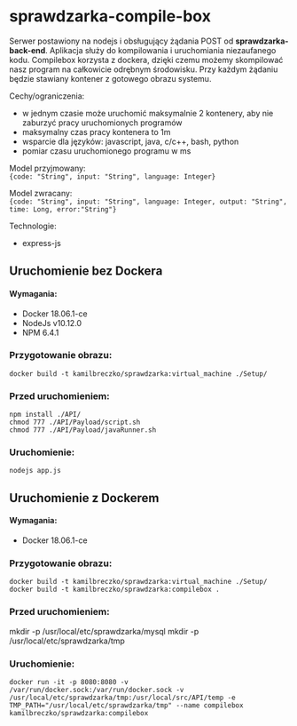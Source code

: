 # sprawdzarka-compile-box
Serwer postawiony na nodejs i obsługujący żądania POST od **sprawdzarka-back-end**. Aplikacja służy do kompilowania i uruchomiania niezaufanego kodu. Compilebox korzysta z dockera, dzięki czemu możemy skompilować nasz program na całkowicie odrębnym środowisku. Przy każdym żądaniu będzie stawiany kontener z gotowego obrazu systemu. 

Cechy/ograniczenia:
- w jednym czasie może uruchomić maksymalnie 2 kontenery, aby nie zaburzyć pracy uruchomionych programów
- maksymalny czas pracy kontenera to 1m
- wsparcie dla języków: javascript, java, c/c++, bash, python
- pomiar czasu uruchomionego programu w ms

Model przyjmowany:  
`{code: "String", input: "String", language: Integer}`  

Model zwracany:  
`{code: "String", input: "String", language: Integer, output: "String", time: Long, error:"String"}`  

Technologie:
- express-js

## Uruchomienie bez Dockera

#### Wymagania:
- Docker 18.06.1-ce
- NodeJs v10.12.0
- NPM 6.4.1

### Przygotowanie obrazu:
`docker build -t kamilbreczko/sprawdzarka:virtual_machine ./Setup/`

### Przed uruchomieniem:
`npm install ./API/`       
`chmod 777 ./API/Payload/script.sh`    
`chmod 777 ./API/Payload/javaRunner.sh`    

### Uruchomienie:
`nodejs app.js`

## Uruchomienie z Dockerem

#### Wymagania:
- Docker 18.06.1-ce

### Przygotowanie obrazu:
`docker build -t kamilbreczko/sprawdzarka:virtual_machine ./Setup/`  
`docker build -t kamilbreczko/sprawdzarka:compilebox .`  

### Przed uruchomieniem:
mkdir -p /usr/local/etc/sprawdzarka/mysql
mkdir -p /usr/local/etc/sprawdzarka/tmp

### Uruchomienie:
`docker run -it -p 8080:8080 -v /var/run/docker.sock:/var/run/docker.sock -v /usr/local/etc/sprawdzarka/tmp:/usr/local/src/API/temp -e TMP_PATH="/usr/local/etc/sprawdzarka/tmp" --name compilebox kamilbreczko/sprawdzarka:compilebox`

